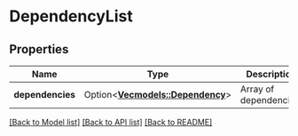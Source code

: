 # DependencyList

## Properties

Name | Type | Description | Notes
------------ | ------------- | ------------- | -------------
**dependencies** | Option<[**Vec<models::Dependency>**](Dependency.md)> | Array of dependencies. | [optional]

[[Back to Model list]](../README.md#documentation-for-models) [[Back to API list]](../README.md#documentation-for-api-endpoints) [[Back to README]](../README.md)


